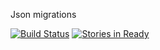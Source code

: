 Json migrations

[![Build Status](https://api.travis-ci.org/stacycurl/jsondbc.png?branch=master)](https://travis-ci.org/stacycurl/jsondbc)
[![Stories in Ready](https://badge.waffle.io/stacycurl/jsondbc.png?label=ready&title=Ready)](http://waffle.io/stacycurl/jsondbc)

